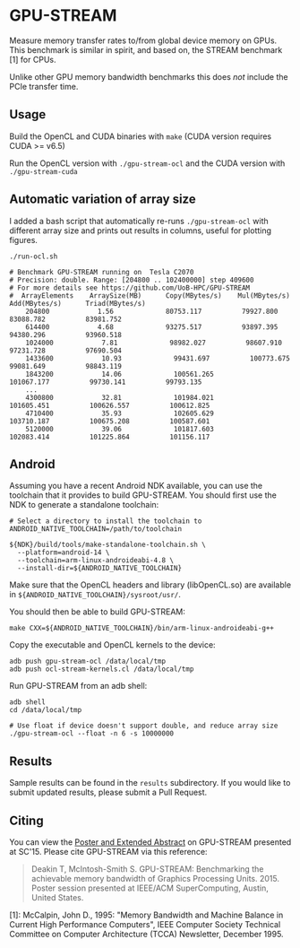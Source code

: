 GPU-STREAM
==========

Measure memory transfer rates to/from global device memory on GPUs.
This benchmark is similar in spirit, and based on, the STREAM benchmark [1] for CPUs.

Unlike other GPU memory bandwidth benchmarks this does *not* include the PCIe transfer time.

Usage
-----

Build the OpenCL and CUDA binaries with `make` (CUDA version requires CUDA >= v6.5)

Run the OpenCL version with `./gpu-stream-ocl` and the CUDA version with `./gpu-stream-cuda`

Automatic variation of array size
---------------------------------

I added a bash script that automatically re-runs `./gpu-stream-ocl` with different
array size and prints out results in columns, useful for plotting figures. 

    ./run-ocl.sh

    # Benchmark GPU-STREAM running on  Tesla C2070
    # Precision: double. Range: [204800 .. 102400000] step 409600
    # For more details see https://github.com/UoB-HPC/GPU-STREAM
    #  ArrayElements    ArraySize(MB)      Copy(MBytes/s)    Mul(MBytes/s)      Add(MBytes/s)      Triad(MBytes/s)
        204800            1.56             80753.117          79927.800          83088.782          83981.752          
        614400            4.68             93275.517          93897.395          94380.296          93960.518          
        1024000            7.81             98982.027          98607.910          97231.728          97690.504          
        1433600            10.93             99431.697          100773.675          99081.649          98843.119          
        1843200            14.06             100561.265          101067.177          99730.141          99793.135          
        ...         
        4300800            32.81             101984.021          101605.451          100626.557          100612.825          
        4710400            35.93             102605.629          103710.187          100675.208          100587.601          
        5120000            39.06             101817.603          102083.414          101225.864          101156.117 


Android
-------

Assuming you have a recent Android NDK available, you can use the
toolchain that it provides to build GPU-STREAM. You should first
use the NDK to generate a standalone toolchain:

    # Select a directory to install the toolchain to
    ANDROID_NATIVE_TOOLCHAIN=/path/to/toolchain

    ${NDK}/build/tools/make-standalone-toolchain.sh \
      --platform=android-14 \
      --toolchain=arm-linux-androideabi-4.8 \
      --install-dir=${ANDROID_NATIVE_TOOLCHAIN}

Make sure that the OpenCL headers and library (libOpenCL.so) are
available in `${ANDROID_NATIVE_TOOLCHAIN}/sysroot/usr/`.

You should then be able to build GPU-STREAM:

    make CXX=${ANDROID_NATIVE_TOOLCHAIN}/bin/arm-linux-androideabi-g++

Copy the executable and OpenCL kernels to the device:

    adb push gpu-stream-ocl /data/local/tmp
    adb push ocl-stream-kernels.cl /data/local/tmp

Run GPU-STREAM from an adb shell:

    adb shell
    cd /data/local/tmp

    # Use float if device doesn't support double, and reduce array size
    ./gpu-stream-ocl --float -n 6 -s 10000000

Results
-------

Sample results can be found in the `results` subdirectory. If you would like to submit updated results, please submit a Pull Request.

Citing
------

You can view the [Poster and Extended Abstract](http://sc15.supercomputing.org/sites/all/themes/SC15images/tech_poster/tech_poster_pages/post150.html) on GPU-STREAM presented at SC'15. Please cite GPU-STREAM via this reference:

> Deakin T, McIntosh-Smith S. GPU-STREAM: Benchmarking the achievable memory bandwidth of Graphics Processing Units. 2015. Poster session presented at IEEE/ACM SuperComputing, Austin, United States.



[1]: McCalpin, John D., 1995: "Memory Bandwidth and Machine Balance in Current High Performance Computers", IEEE Computer Society Technical Committee on Computer Architecture (TCCA) Newsletter, December 1995.
